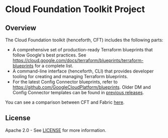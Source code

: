 # Cloud Foundation Toolkit Project

## Overview

The Cloud Foundation toolkit (henceforth, CFT) includes the following parts:

- A comprehensive set of production-ready Terraform blueprints that follow
  Google's best practices. See https://cloud.google.com/docs/terraform/blueprints/terraform-blueprints for a complete list.
- A command-line interface (henceforth, CLI) that provides developer tooling for creating and managing Terraform blueprints.
- For the latest Config Connector blueprints, refer to https://github.com/GoogleCloudPlatform/blueprints. Older DM and Config Connector templates can be found in [previous releases](https://github.com/GoogleCloudPlatform/cloud-foundation-toolkit/tree/v0.5.2).

You can see a comparison between CFT and Fabric [here](https://github.com/GoogleCloudPlatform/cloud-foundation-fabric/blob/master/FABRIC-AND-CFT.md).

## License

Apache 2.0 - See [LICENSE](LICENSE) for more information.
